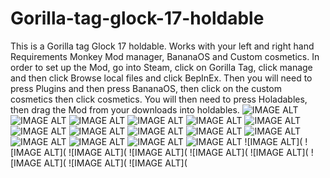 # Gorilla-tag-glock-17-holdable
This is a Gorilla tag Glock 17 holdable. Works with your left and right hand
Requirements Monkey Mod manager, BananaOS and Custom cosmetics. In order to set up the Mod, go into Steam, click on Gorilla Tag, click manage and then click Browse local files and click BepInEx. Then you will need to press Plugins and then press BananaOS, then click on the custom cosmetics then click cosmetics. You will then need to press Holadables, then drag the Mod from your downloads into holdables. 
![IMAGE ALT](https://github.com/BLOL12/Gorilla-tag-glock-17-holdable/blob/main/2025-05-02%2011-11-16-52.png?raw=true)
![IMAGE ALT](https://github.com/BLOL12/Gorilla-tag-glock-17-holdable/blob/main/2025-05-02%2011-11-36-74.png?raw=true)
![IMAGE ALT](https://github.com/BLOL12/Gorilla-tag-glock-17-holdable/blob/main/2025-05-02%2011-11-44-80.png?raw=true)
![IMAGE ALT](https://github.com/BLOL12/Gorilla-tag-glock-17-holdable/blob/main/2025-05-02%2011-11-53-08.png?raw=true)
![IMAGE ALT](https://github.com/BLOL12/Gorilla-tag-glock-17-holdable/blob/main/2025-05-02%2011-22-06-69.png?raw=true)
![IMAGE ALT](https://github.com/BLOL12/Gorilla-tag-glock-17-holdable/blob/main/2025-05-02%2011-22-48-30.png?raw=true)
![IMAGE ALT](https://github.com/BLOL12/Gorilla-tag-glock-17-holdable/blob/main/2025-05-02%2011-25-01-56.png?raw=true)
![IMAGE ALT](https://github.com/BLOL12/Gorilla-tag-glock-17-holdable/blob/main/2025-05-02%2011-25-42-07.png?raw=true)
![IMAGE ALT](https://github.com/BLOL12/Gorilla-tag-glock-17-holdable/blob/main/2025-05-02%2011-25-49-46.png?raw=true)
![IMAGE ALT](https://github.com/BLOL12/Gorilla-tag-glock-17-holdable/blob/main/2025-05-02%2011-26-17-53.png?raw=true)
![IMAGE ALT](https://github.com/BLOL12/Gorilla-tag-glock-17-holdable/blob/main/2025-05-02%2011-26-27-07.png?raw=true)
![IMAGE ALT](https://github.com/BLOL12/Gorilla-tag-glock-17-holdable/blob/main/2025-05-02%2011-17-08-69.png?raw=true)
![IMAGE ALT](https://github.com/BLOL12/Gorilla-tag-glock-17-holdable/blob/main/2025-05-02%2011-17-16-97.png?raw=true)
![IMAGE ALT](https://github.com/BLOL12/Gorilla-tag-glock-17-holdable/blob/main/2025-05-02%2011-17-28-29.png?raw=true)
![IMAGE ALT](https://github.com/BLOL12/Gorilla-tag-glock-17-holdable/blob/main/2025-05-02%2010-28-22-18.png?raw=true)
![IMAGE ALT](
![IMAGE ALT](
![IMAGE ALT](
![IMAGE ALT](
![IMAGE ALT](
![IMAGE ALT](
![IMAGE ALT](
![IMAGE ALT](
![IMAGE ALT](
